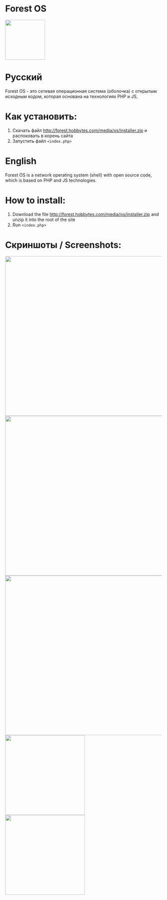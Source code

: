 # Forest OS 
<img src="http://forest.hobbytes.com/media/os/updates/uplogo.png" width="128">

# Русский

Forest OS - это сетевая операционная система (оболочка) с открытым исходным кодом, которая основана на технологиях PHP и JS.

# Как установить:
1. Скачать файл http://forest.hobbytes.com/media/os/installer.zip и распоковать в корень сайта 
2. Запустить файл `<index.php>`

# English

Forest OS is a network operating system (shell) with open source code, which is based on PHP and JS technologies.

# How to install:
1. Download the file http://forest.hobbytes.com/media/os/installer.zip and unzip it into the root of the site
2. Run `<index.php>`

# Скриншоты / Screenshots:

<img src="http://forest.hobbytes.com/media/os/screenshot/login.png" width="512">
<img src="http://forest.hobbytes.com/media/os/screenshot/workplace.png" width="512">
<img src="http://forest.hobbytes.com/media/os/screenshot/workplace_2.png" width="512">
<img src="http://forest.hobbytes.com/media/os/screenshot/workplace_mobile.png" width="256">
<img src="http://forest.hobbytes.com/media/os/screenshot/workplace_mobile_2.png" width="256">
